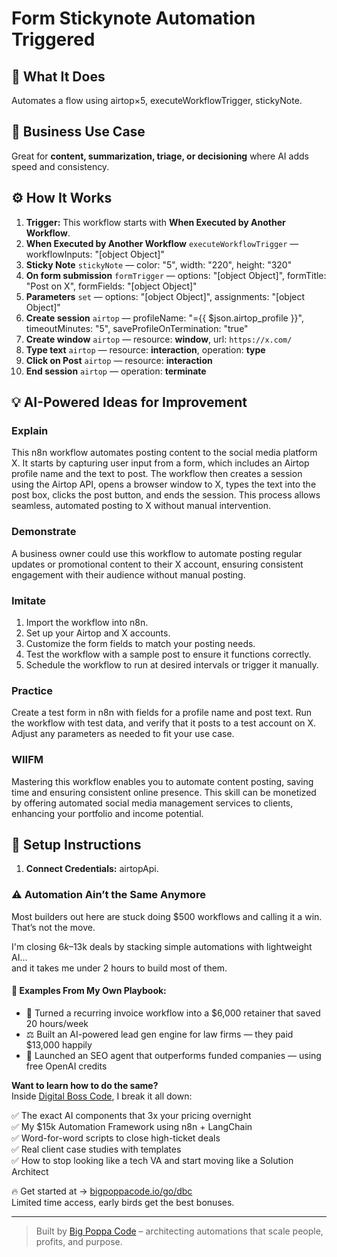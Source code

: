 # Form Stickynote Automation Triggered
  ## 🚀 What It Does
  Automates a flow using airtop×5, executeWorkflowTrigger, stickyNote.
  
  ## 💼 Business Use Case
  Great for **content, summarization, triage, or decisioning** where AI adds speed and consistency.
  
  ## ⚙️ How It Works
  1. **Trigger:** This workflow starts with **When Executed by Another Workflow**.
  2. **When Executed by Another Workflow** `executeWorkflowTrigger` — workflowInputs: "[object Object]"
3. **Sticky Note** `stickyNote` — color: "5", width: "220", height: "320"
4. **On form submission** `formTrigger` — options: "[object Object]", formTitle: "Post on X", formFields: "[object Object]"
5. **Parameters** `set` — options: "[object Object]", assignments: "[object Object]"
6. **Create session** `airtop` — profileName: "={{ $json.airtop_profile }}", timeoutMinutes: "5", saveProfileOnTermination: "true"
7. **Create window** `airtop` — resource: **window**, url: `https://x.com/`
8. **Type text** `airtop` — resource: **interaction**, operation: **type**
9. **Click on Post** `airtop` — resource: **interaction**
10. **End session** `airtop` — operation: **terminate**
  
  ## 💡 AI-Powered Ideas for Improvement
  ### Explain
This n8n workflow automates posting content to the social media platform X. It starts by capturing user input from a form, which includes an Airtop profile name and the text to post. The workflow then creates a session using the Airtop API, opens a browser window to X, types the text into the post box, clicks the post button, and ends the session. This process allows seamless, automated posting to X without manual intervention.

### Demonstrate
A business owner could use this workflow to automate posting regular updates or promotional content to their X account, ensuring consistent engagement with their audience without manual posting.

### Imitate
1. Import the workflow into n8n.
2. Set up your Airtop and X accounts.
3. Customize the form fields to match your posting needs.
4. Test the workflow with a sample post to ensure it functions correctly.
5. Schedule the workflow to run at desired intervals or trigger it manually.

### Practice
Create a test form in n8n with fields for a profile name and post text. Run the workflow with test data, and verify that it posts to a test account on X. Adjust any parameters as needed to fit your use case.

### WIIFM
Mastering this workflow enables you to automate content posting, saving time and ensuring consistent online presence. This skill can be monetized by offering automated social media management services to clients, enhancing your portfolio and income potential.
  
  ## 🔧 Setup Instructions
  1. **Connect Credentials:** airtopApi.
  
### ⚠️ Automation Ain’t the Same Anymore

Most builders out here are stuck doing $500 workflows and calling it a win.  
That’s not the move.  

I'm closing $6k–$13k deals by stacking simple automations with lightweight AI...  
and it takes me under 2 hours to build most of them.

#### 🧠 Examples From My Own Playbook:
- 🔁 Turned a recurring invoice workflow into a $6,000 retainer that saved 20 hours/week  
- ⚖️ Built an AI-powered lead gen engine for law firms — they paid $13,000 happily  
- 🚀 Launched an SEO agent that outperforms funded companies — using free OpenAI credits  

**Want to learn how to do the same?**  
Inside [Digital Boss Code](https://bigpoppacode.io/go/dbc), I break it all down:

✅ The exact AI components that 3x your pricing overnight  
✅ My $15k Automation Framework using n8n + LangChain  
✅ Word-for-word scripts to close high-ticket deals  
✅ Real client case studies with templates  
✅ How to stop looking like a tech VA and start moving like a Solution Architect  

🔥 Get started at → [bigpoppacode.io/go/dbc](https://bigpoppacode.io/go/dbc)  
Limited time access, early birds get the best bonuses.

---
> Built by [Big Poppa Code](https://bigpoppacode.io) – architecting automations that scale people, profits, and purpose.
  